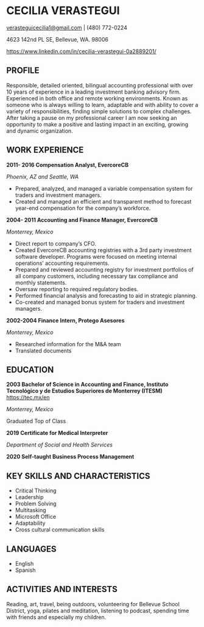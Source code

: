 # CECILIA VERASTEGUI
verasteguicecilia1@gmail.com  |  (480) 772-0224

4623 142nd PL SE, Bellevue, WA. 98006

https://www.linkedin.com/in/cecilia-verastegui-0a2889201/

## **PROFILE** ##

Responsible, detailed oriented, bilingual accounting professional with over 10 years of experience in a leading investment banking advisory firm. Experienced in both office and remote working environments.
Known as someone who is always willing to learn, adaptable and with ability to cover a variety of responsibilities, finding simple solutions to complex challenges.
After taking a pause on my professional career I am now seeking an opportunity to make a positive and lasting impact in an exciting, growing and dynamic organization. 

## **WORK EXPERIENCE** ##
**2011- 2016 Compensation Analyst, EvercoreCB**

*Phoenix, AZ and Seattle, WA*
* Prepared, analyzed, and managed a variable compensation system for traders and investment managers.
* Created and managed an efficient and transparent method to forecast year-end compensation for the company’s workforce.  


**2004- 2011 Accounting and Finance Manager, EvercoreCB**

*Monterrey, Mexico*
* Direct report to company’s CFO.
* Created EvercoreCB accounting registries with a 3rd party investment software developer. Programs were focused on meeting internal operations’ accounting requirements.
* Prepared and reviewed accounting registry for investment portfolios of all company customers, including necessary tax compliance and monthly statements.        
* Oversaw reporting to required regulatory bodies.
* Performed financial analysis and forecasting to aid in strategic planning.
* Co-created and managed bonus system for traders and investment managers. 


**2002-2004 Finance Intern, Protego Asesores**

*Monterrey, Mexico*
* Researched information for the M&A team
* Translated documents

## **EDUCATION** ##
**2003 Bachelor of Science in Accounting and Finance, Instituto Tecnológico y de Estudios Superiores de Monterrey (ITESM)** https://tec.mx/en 

*Monterrey, Mexico*

Graduated Top of Class

**2019 Certificate for Medical Interpreter** 

*Department of Social and Health Services*

**2020 Self-taught Business Process Management**

## **KEY SKILLS AND CHARACTERISTICS** ##
* Critical Thinking
* Leadership
* Problem Solving
* Multitasking
* Microsoft Office 
* Adaptability
* Cross cultural communication skills

## **LANGUAGES** ##
* English
* Spanish

## **ACTIVITIES AND INTERESTS** ##
Reading, art, travel, being outdoors, volunteering for Bellevue School District, yoga, pilates and meditation, listening to podcast, spending time with friends and especially my children.



